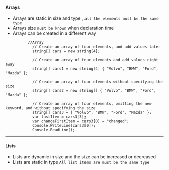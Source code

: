 #### Arrays
   - Arrays are static in size and type , `all the elements must be the same type`
   - Arrays size  `must be known` when declaration time
   - Arrays can be created in a different way

```
          //Array
            // Create an array of four elements, and add values later
            string[] cars = new string[4];
            
            // Create an array of four elements and add values right away 
            string[] cars1 = new string[4] { "Volvo", "BMW", "Ford", "Mazda" };

            // Create an array of four elements without specifying the size 
            string[] cars2 = new string[] { "Volvo", "BMW", "Ford", "Mazda" };

            // Create an array of four elements, omitting the new keyword, and without specifying the size
            string[] cars3 = { "Volvo", "BMW", "Ford", "Mazda" };
            var lastItem = cars3[3];
            var changeFirstItem = cars3[0] = "changed";
            Console.WriteLine(cars3[0]);
            Console.ReadLine();

```
---
#### Lists
   - Lists are dynamic in size and the size can be increased or decreased
   - Lists are static in type `All list items are must be the same type`
     
     
 
